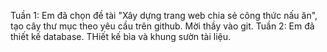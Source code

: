 Tuần 1: Em đã chọn đề tài "Xây dựng trang web chia sẻ công thức nấu ăn", tạo cây thư mục theo yêu cầu trên github. Mời thầy vào git.
Tuần 2: Em đã thiết kế database. THiết kế bìa và khung sườn tài liệu.
